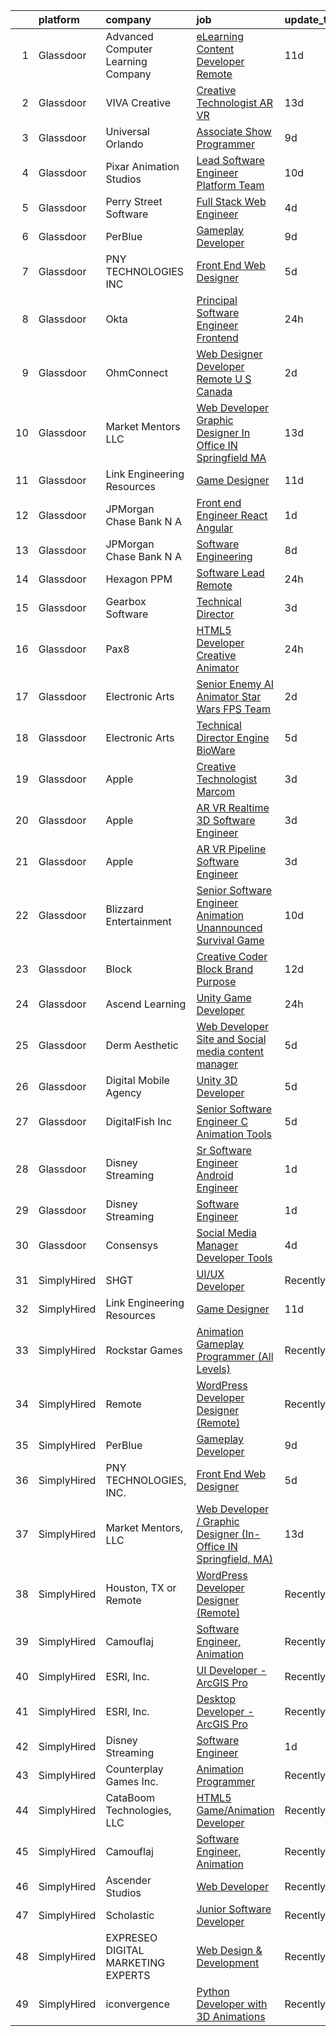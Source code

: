 

|    | platform    | company                            | job                                                                                                                                                                                                                                                                                                                                                                                                                                                                                                                                                                                                                                                                                                                                                                                                                                                                                                                                                                                                                                                                                                                                                                                                                                                                                                                                                                                                                                                                                                         | update_time   | location           |
|---:|:------------|:-----------------------------------|:------------------------------------------------------------------------------------------------------------------------------------------------------------------------------------------------------------------------------------------------------------------------------------------------------------------------------------------------------------------------------------------------------------------------------------------------------------------------------------------------------------------------------------------------------------------------------------------------------------------------------------------------------------------------------------------------------------------------------------------------------------------------------------------------------------------------------------------------------------------------------------------------------------------------------------------------------------------------------------------------------------------------------------------------------------------------------------------------------------------------------------------------------------------------------------------------------------------------------------------------------------------------------------------------------------------------------------------------------------------------------------------------------------------------------------------------------------------------------------------------------------|:--------------|:-------------------|
|  1 | Glassdoor   | Advanced Computer Learning Company | [eLearning Content Developer  Remote  ](https://www.glassdoor.com/partner/jobListing.htm?pos=111&ao=1136043&s=58&guid=000001813cedd4f18e8db94d64575177&src=GD_JOB_AD&t=SR&vt=w&ea=1&cs=1_bcd9a80a&cb=1654584628853&jobListingId=1007895173314&jrtk=3-0-1g4uerl98kf2d801-1g4uerl9hr16n800-ced13df3f93ab2ba-)                                                                                                                                                                                                                                                                                                                                                                                                                                                                                                                                                                                                                                                                                                                                                                                                                                                                                                                                                                                                                                                                                                                                                                                                 | 11d           | Remote             |
|  2 | Glassdoor   | VIVA Creative                      | [Creative Technologist AR VR](https://www.glassdoor.com/partner/jobListing.htm?pos=119&ao=1136043&s=58&guid=000001813cedd4f18e8db94d64575177&src=GD_JOB_AD&t=SR&vt=w&ea=1&cs=1_445878d2&cb=1654584628854&jobListingId=1007890505678&jrtk=3-0-1g4uerl98kf2d801-1g4uerl9hr16n800-b696a77618f3626a-)                                                                                                                                                                                                                                                                                                                                                                                                                                                                                                                                                                                                                                                                                                                                                                                                                                                                                                                                                                                                                                                                                                                                                                                                           | 13d           | Remote             |
|  3 | Glassdoor   | Universal Orlando                  | [Associate Show Programmer](https://www.glassdoor.com/partner/jobListing.htm?pos=105&ao=1110586&s=58&guid=000001813cedd4f18e8db94d64575177&src=GD_JOB_AD&t=SR&vt=w&cs=1_1fec506d&cb=1654584628852&jobListingId=1007899977690&cpc=FAE5E775D180B2FB&jrtk=3-0-1g4uerl98kf2d801-1g4uerl9hr16n800-2735dcba309f4511--6NYlbfkN0A8dBNt2Xi2s2VyZMdbOlonzlm4bxv48OGaZczYzhjJpiI6hl9onzam_9bPu8THeLHS33lgPoROi3Nk-t2fwvnGv-IUb7dftLT6zd1Hgu4Jzffg5nKJAm4_HSLTrtFY8QMMDi18zQ6SLRpl19tr40OgDun0b9UW2TV2bDSkwqsCMq5OPCCN2F7FkZyk_lYg4K-FXUyGMioGbWBV8-AQC-s-0QJknazQ4__actBklszR0hN-j34ZMHR1oAXHL6tGClf3IQ10FTdZ4baO_fLKzlDZaeAQWkrUK8XKXUTrLQQbkJqJMgy0EGclxphekOEivMHbHlO13sx7yVQOF1ss2f2GJlEvtJB4y0nDM2ZMKAOBhkrkqVx8VV-m1nRmhrEZNWh-_g00gTQvkTES-DDG5fRHGI6yXcaisiS7SgLmOoaIhDVEmQuPxQ_QSob55ssO458FnCfNpdAwGhqAxnmPFS5_2dOCgAoEdJTyCrMsUB7LobyDMCCnVrJobtLM-wLz_JHChod0nm5mJ9Elk73d5lwR3X3VF8Rs_yjIC4BqargEhPrTJ84eFXQlUK6JP5c99s0jV5hdHQQTwqU2a5ZnwozYwlzeM-BMPDiQFxfCS3dclzBc2IfQHTjgel_RE7XsVDyfncjmoDiYSu1i8wuk-ZxiI_Vf3qn6Wlx9o8NFwgHO7HUsjk5ZWJupQr1OTnqJbJ3sRNtZFMmK9Alj9PllPPPEzTuI8I-qTFOZjM8ToEZpRt96wWBRapGElyBtYFOPTkCGBtIyNW0vWNAZjpEfbWExxl-R0lrJKhbMwzkdGQlnUd_6-8uxgE3zHA-KsBgLkUFxnqbOnMaQyTMQCHPOyEjjuiDokBxJDj1FaArO4HWUJxx-EVe8xxP0CS91tWRV3d1cZpL2Ge_7qDQTy0ZGrfVQhDsDzhnRRoE16f566eiCIIB_ZQ8MBXgImO8HKyQ9vVF5bP8Ed0c_qz_06CUAFOWCKHhGukoS9EgadiQ9zBowl043xesKqXXKylVzNwxfxTz2h5tD8eI8qo9JKw0zBupv2DJ9NjL0hgGGvYPQARMPc4wjY6ySi8Bkd7_rdYoN7klRh9j9A03aanh01Q6gmL9FLQcGMn17oAxOlw8o2YWmSg%3D%3D) | 9d            | Orlando, FL        |
|  4 | Glassdoor   | Pixar Animation Studios            | [Lead Software Engineer   Platform Team](https://www.glassdoor.com/partner/jobListing.htm?pos=128&ao=1136043&s=58&guid=000001813cedd4f18e8db94d64575177&src=GD_JOB_AD&t=SR&vt=w&cs=1_7d6a54e9&cb=1654584628855&jobListingId=1007898052152&jrtk=3-0-1g4uerl98kf2d801-1g4uerl9hr16n800-8b94e41cd8d9ebb2-)                                                                                                                                                                                                                                                                                                                                                                                                                                                                                                                                                                                                                                                                                                                                                                                                                                                                                                                                                                                                                                                                                                                                                                                                     | 10d           | Emeryville, CA     |
|  5 | Glassdoor   | Perry Street Software              | [Full Stack Web Engineer](https://www.glassdoor.com/partner/jobListing.htm?pos=121&ao=1136043&s=58&guid=000001813cedd4f18e8db94d64575177&src=GD_JOB_AD&t=SR&vt=w&ea=1&cs=1_52f0a8ab&cb=1654584628855&jobListingId=1007914397876&jrtk=3-0-1g4uerl98kf2d801-1g4uerl9hr16n800-eb2ef8af587e2fcf-)                                                                                                                                                                                                                                                                                                                                                                                                                                                                                                                                                                                                                                                                                                                                                                                                                                                                                                                                                                                                                                                                                                                                                                                                               | 4d            | New York, NY       |
|  6 | Glassdoor   | PerBlue                            | [Gameplay Developer](https://www.glassdoor.com/partner/jobListing.htm?pos=109&ao=1136043&s=58&guid=000001813cedd4f18e8db94d64575177&src=GD_JOB_AD&t=SR&vt=w&ea=1&cs=1_d829eb99&cb=1654584628853&jobListingId=1007900012705&jrtk=3-0-1g4uerl98kf2d801-1g4uerl9hr16n800-6bc70aa2c3c75999-)                                                                                                                                                                                                                                                                                                                                                                                                                                                                                                                                                                                                                                                                                                                                                                                                                                                                                                                                                                                                                                                                                                                                                                                                                    | 9d            | Madison, WI        |
|  7 | Glassdoor   | PNY TECHNOLOGIES  INC              | [Front End Web Designer](https://www.glassdoor.com/partner/jobListing.htm?pos=115&ao=1136043&s=58&guid=000001813cedd4f18e8db94d64575177&src=GD_JOB_AD&t=SR&vt=w&ea=1&cs=1_ed9b3e67&cb=1654584628854&jobListingId=1007909671058&jrtk=3-0-1g4uerl98kf2d801-1g4uerl9hr16n800-7ca51e5658e731c3-)                                                                                                                                                                                                                                                                                                                                                                                                                                                                                                                                                                                                                                                                                                                                                                                                                                                                                                                                                                                                                                                                                                                                                                                                                | 5d            | Remote             |
|  8 | Glassdoor   | Okta                               | [Principal Software Engineer   Frontend](https://www.glassdoor.com/partner/jobListing.htm?pos=114&ao=1136043&s=58&guid=000001813cedd4f18e8db94d64575177&src=GD_JOB_AD&t=SR&vt=w&ea=1&cs=1_2725f141&cb=1654584628854&jobListingId=1007921657984&jrtk=3-0-1g4uerl98kf2d801-1g4uerl9hr16n800-998cef22a4d3ff74-)                                                                                                                                                                                                                                                                                                                                                                                                                                                                                                                                                                                                                                                                                                                                                                                                                                                                                                                                                                                                                                                                                                                                                                                                | 24h           | San Francisco, CA  |
|  9 | Glassdoor   | OhmConnect                         | [Web Designer   Developer  Remote  U S    Canada ](https://www.glassdoor.com/partner/jobListing.htm?pos=124&ao=1136043&s=58&guid=000001813cedd4f18e8db94d64575177&src=GD_JOB_AD&t=SR&vt=w&ea=1&cs=1_8cf5edcd&cb=1654584628855&jobListingId=1007918156861&jrtk=3-0-1g4uerl98kf2d801-1g4uerl9hr16n800-c383985624d5ae63-)                                                                                                                                                                                                                                                                                                                                                                                                                                                                                                                                                                                                                                                                                                                                                                                                                                                                                                                                                                                                                                                                                                                                                                                      | 2d            | Remote             |
| 10 | Glassdoor   | Market Mentors  LLC                | [Web Developer   Graphic Designer  In Office IN Springfield  MA ](https://www.glassdoor.com/partner/jobListing.htm?pos=101&ao=1110586&s=58&guid=000001813cedd4f18e8db94d64575177&src=GD_JOB_AD&t=SR&vt=w&ea=1&cs=1_8f20a40f&cb=1654584628851&jobListingId=1007889803845&cpc=BD84E2634C97445A&jrtk=3-0-1g4uerl98kf2d801-1g4uerl9hr16n800-f77b1098f76c2301--6NYlbfkN0DrgQq5ECBajiuqohNCSf6c7_2Cek-sBUhiO2bmmkiCIbKsD5SArF_e2yV31TX9WZUGnXLHbjNyrIMLVsWEU7cRMTWPW6C2JjR-r3c0GOm-TbZJSQEI8G0svZ2V2hkw8cxkANUBSSdWHgKNkwP0tR-a98CB-pMA4685QyDeWnNYlPiF6eONY2YZEDuj9ebb5Nmh7n7kZJ0ncqgVNmzVFvE_cASs9nxJ7K-sFORjTl25dFJPP_MeE3S2BfpSVJY3unU4oviR7S49xwiE8c1aTFuqiZ2GaNZDeU0Og95p8pH_lCXBok1uyJ65o-3HzIG0LhLO56VYVXczngkeoO_46EbdbhqNF4oQucm__qScGIm5mRgfhI2nUEYQUFN-SVQ9ZqS6K4zsy7FpLtI7a57iF3LLC6UZMkWlH61v53e7lb2kd9KpNNuHFfG5KaFol7UOJIJDf4Gw1PW_XQuNsWmkWtMh_8k1aSFwVZwbVqTVXNHuvPpZhbI2ivgS4_HSdnb1fLQaT3SqC-wCpsFnd27xvZjdeIUYwe6qQ49EDmp-zy-OofcAn6CldkmQ)                                                                                                                                                                                                                                                                                                                                                                                                                                                                                                                                                  | 13d           | Springfield, MA    |
| 11 | Glassdoor   | Link Engineering Resources         | [Game Designer](https://www.glassdoor.com/partner/jobListing.htm?pos=102&ao=1110586&s=58&guid=000001813cedd4f18e8db94d64575177&src=GD_JOB_AD&t=SR&vt=w&ea=1&cs=1_1a9f8039&cb=1654584628851&jobListingId=1007895046332&cpc=C891152315FA1AD8&jrtk=3-0-1g4uerl98kf2d801-1g4uerl9hr16n800-bab08b7fb23a502c--6NYlbfkN0Bi59PLG-jaZxWB8GcNlFEjak-PLT4xOp0eHqHcFBwCFKYYVTHzP0Rnc5QgJR-JH1VJx929e_qIf5MtydOsPf3gJA99b_7LVJKZGboLaB8qxXuuGqZH56yaHO-7s0bJB_sa2qwce-d3mn174xDQL3-rTEHyXQDXzXJyteH8lYK6xMWLZQW-WluWhVVQgVOVMC7azyC548FosQsdUKm-VoRZKS0LR1wxhq2Un5r5x7hPBZutO8wyeqS9zN273C5rNlIh51JVNFe2kxeBD7OPPs41RERfJKJ-_rp_-9rwFlTfgLu5RPODMzW1zKWL4WOREmnNaXIjRoFYSTldEpQdYdPLdi7XTvhJndXKgkIs8gLdUSfgDzINVUDBLBrYLuN9hzpPPxlzflczM3Jom6FIF_Vl4oqb-K27gkIrh0g7McR0bkzHjyvwK57cTk2TJdzKAK2bQ7B2NCxGvC0rLdHeDR_PWCRrOKBk6LGoddmBToEJ75xKDFKLds8s)                                                                                                                                                                                                                                                                                                                                                                                                                                                                                                                                                                                                                                                                    | 11d           | Philadelphia, PA   |
| 12 | Glassdoor   | JPMorgan Chase Bank  N A           | [Front end Engineer   React Angular](https://www.glassdoor.com/partner/jobListing.htm?pos=122&ao=1136043&s=58&guid=000001813cedd4f18e8db94d64575177&src=GD_JOB_AD&t=SR&vt=w&cs=1_e0793bca&cb=1654584628855&jobListingId=1007919590257&jrtk=3-0-1g4uerl98kf2d801-1g4uerl9hr16n800-a4bbdc68706a567a-)                                                                                                                                                                                                                                                                                                                                                                                                                                                                                                                                                                                                                                                                                                                                                                                                                                                                                                                                                                                                                                                                                                                                                                                                         | 1d            | Plano, TX          |
| 13 | Glassdoor   | JPMorgan Chase Bank  N A           | [Software Engineering](https://www.glassdoor.com/partner/jobListing.htm?pos=129&ao=1136043&s=58&guid=000001813cedd4f18e8db94d64575177&src=GD_JOB_AD&t=SR&vt=w&cs=1_9f4e6080&cb=1654584628856&jobListingId=1007900429888&jrtk=3-0-1g4uerl98kf2d801-1g4uerl9hr16n800-f94e7ac545b6f3b8-)                                                                                                                                                                                                                                                                                                                                                                                                                                                                                                                                                                                                                                                                                                                                                                                                                                                                                                                                                                                                                                                                                                                                                                                                                       | 8d            | Columbus, OH       |
| 14 | Glassdoor   | Hexagon PPM                        | [Software Lead  Remote ](https://www.glassdoor.com/partner/jobListing.htm?pos=123&ao=1136043&s=58&guid=000001813cedd4f18e8db94d64575177&src=GD_JOB_AD&t=SR&vt=w&cs=1_b43ab571&cb=1654584628855&jobListingId=1007922223746&jrtk=3-0-1g4uerl98kf2d801-1g4uerl9hr16n800-bfb7b9d8fd23e970-)                                                                                                                                                                                                                                                                                                                                                                                                                                                                                                                                                                                                                                                                                                                                                                                                                                                                                                                                                                                                                                                                                                                                                                                                                     | 24h           | Madison, AL        |
| 15 | Glassdoor   | Gearbox Software                   | [Technical Director](https://www.glassdoor.com/partner/jobListing.htm?pos=127&ao=1136043&s=58&guid=000001813cedd4f18e8db94d64575177&src=GD_JOB_AD&t=SR&vt=w&ea=1&cs=1_eb88370a&cb=1654584628855&jobListingId=1007915515941&jrtk=3-0-1g4uerl98kf2d801-1g4uerl9hr16n800-fc94e12affcec1f4-)                                                                                                                                                                                                                                                                                                                                                                                                                                                                                                                                                                                                                                                                                                                                                                                                                                                                                                                                                                                                                                                                                                                                                                                                                    | 3d            | Frisco, TX         |
| 16 | Glassdoor   | Pax8                               | [HTML5 Developer   Creative Animator](https://www.glassdoor.com/partner/jobListing.htm?pos=113&ao=1136043&s=58&guid=000001813cedd4f18e8db94d64575177&src=GD_JOB_AD&t=SR&vt=w&ea=1&cs=1_d4ad5730&cb=1654584628854&jobListingId=1007921790278&jrtk=3-0-1g4uerl98kf2d801-1g4uerl9hr16n800-94e32ab3bd5f2716-)                                                                                                                                                                                                                                                                                                                                                                                                                                                                                                                                                                                                                                                                                                                                                                                                                                                                                                                                                                                                                                                                                                                                                                                                   | 24h           | Denver, CO         |
| 17 | Glassdoor   | Electronic Arts                    | [Senior Enemy AI Animator  Star Wars FPS Team ](https://www.glassdoor.com/partner/jobListing.htm?pos=126&ao=1136043&s=58&guid=000001813cedd4f18e8db94d64575177&src=GD_JOB_AD&t=SR&vt=w&cs=1_69d4d639&cb=1654584628855&jobListingId=1007917577930&jrtk=3-0-1g4uerl98kf2d801-1g4uerl9hr16n800-6d75182a9265581a-)                                                                                                                                                                                                                                                                                                                                                                                                                                                                                                                                                                                                                                                                                                                                                                                                                                                                                                                                                                                                                                                                                                                                                                                              | 2d            | Los Angeles, CA    |
| 18 | Glassdoor   | Electronic Arts                    | [Technical Director  Engine    BioWare](https://www.glassdoor.com/partner/jobListing.htm?pos=130&ao=1136043&s=58&guid=000001813cedd4f18e8db94d64575177&src=GD_JOB_AD&t=SR&vt=w&cs=1_70a6a894&cb=1654584628856&jobListingId=1007909892138&jrtk=3-0-1g4uerl98kf2d801-1g4uerl9hr16n800-f9feb94322e61508-)                                                                                                                                                                                                                                                                                                                                                                                                                                                                                                                                                                                                                                                                                                                                                                                                                                                                                                                                                                                                                                                                                                                                                                                                      | 5d            | Seattle, WA        |
| 19 | Glassdoor   | Apple                              | [Creative Technologist  Marcom](https://www.glassdoor.com/partner/jobListing.htm?pos=116&ao=1136043&s=58&guid=000001813cedd4f18e8db94d64575177&src=GD_JOB_AD&t=SR&vt=w&cs=1_6578b779&cb=1654584628854&jobListingId=1007917363609&jrtk=3-0-1g4uerl98kf2d801-1g4uerl9hr16n800-666f3071f17e62e5-)                                                                                                                                                                                                                                                                                                                                                                                                                                                                                                                                                                                                                                                                                                                                                                                                                                                                                                                                                                                                                                                                                                                                                                                                              | 3d            | Cupertino, CA      |
| 20 | Glassdoor   | Apple                              | [AR VR Realtime 3D Software Engineer](https://www.glassdoor.com/partner/jobListing.htm?pos=106&ao=1110586&s=58&guid=000001813cedd4f18e8db94d64575177&src=GD_JOB_AD&t=SR&vt=w&cs=1_564047d6&cb=1654584628852&jobListingId=1007917019689&cpc=AC285F3A3ECA6BB0&jrtk=3-0-1g4uerl98kf2d801-1g4uerl9hr16n800-703a88a9c6f7413d--6NYlbfkN0BvKrLyj5gPmtZO9T8euul8TCxuuKNOtzRJOomxnwSEodTz2Bc-sPZlbtkML8D-m4p0JTgu20NFrbYzIXzdTL7M0YCGMH1Q15OPQWgZrvSkRHCjbmt5W5NYEPttKfSq-8BcYKLP3AEbApw73X_wiWt6VuyKYd8jpH0rqIg5ifV2pHVISIbh0bxQuVniCbgtIM9g_FLRTOUuSTqJW-i1bA6OK35uSO1_azCW-IR4oYEfNKtePDDe28LRo24nCc6kS0jfHaW4v4E-Q_kEyGhZR2x1LQCskjM_SCqN54ibyIAEFBm_QpQ9zB4D8R7d1sZTm5MphEAtp9gGsAeEEBW62Wav-8DW2v94gzRy0k-qQ3flprY0N0oN_oY2kYBRxXD0mg6gsYKoZbJL92ZtBU_MLZt1V1q3VawIWh8p7e6Oa1xTj49AiMejJ49JyAV3eyIlNHvn6UUvCvO-hPvXtx30RyvTGhRWILWvOivJ9EqGPBgDnaFv6mPGQtrpyh3opLzXWCqKARIhNNTPNirwzrihtyfZyB9260-BgCIyVNNUDVxM1g0vJiClBoMhl6InihncRA_XPoT-2s2fEBooKylsemY_jrnlVTuyAWKLzuEhTzWYajbrEf3PrCOtd4awQzn14_kkGboc0ftg9Uhoyp4S-tti4O5YjznNkt_hDj-7VAHzXzwtCYSZKluQ2XPj643XtWn5X4D7rs4l4EIYJMUpKEk2C4A0xLoY5yQmL1nXOCzaza6mru0rnFfRVikADr_9FET9Vxv3BHc3PBxBOuXv0rq7mDBcNSqfj5JITkdCrPvXNU4deVBgRnPMYboSAJCEZJNLoPFHxAqmBJgSL_oH0vYqQA-hnhBmxpjmU6mK_l3PCRCzukoSghYoep9TmQuq8ekKw03C1W47RQ-9w8JA4r49Hqsc7N_Lska9UKCounilRySuP41HTAStRr4momunNC7FytqYHP7jVaUc3xbR8Vcx)                                                                                                                                                   | 3d            | Boulder, CO        |
| 21 | Glassdoor   | Apple                              | [AR VR Pipeline Software Engineer](https://www.glassdoor.com/partner/jobListing.htm?pos=107&ao=1110586&s=58&guid=000001813cedd4f18e8db94d64575177&src=GD_JOB_AD&t=SR&vt=w&cs=1_cdb78673&cb=1654584628853&jobListingId=1007917013783&cpc=3BA4CE39D5B5DEF5&jrtk=3-0-1g4uerl98kf2d801-1g4uerl9hr16n800-668527bcb6ce5a2c--6NYlbfkN0BvKrLyj5gPmtZO9T8euul8TCxuuKNOtzRJOomxnwSEodTz2Bc-sPZl1dBMH13w-jPgyhYajQM8u_nC_B5sv23nKcPhh5W88M1GeMAxVFr3GX4RX0xKHz5V3IJwZBKnvRXr2vy4bi9JwdTdGKenm60aTxB_Oi1N9oV6MtGqo-rrmfGMR1DOUsiunNVlemKC1egJAYET4BmPgGNQA28AJb5gzBMlCze-oLrdeuwkJlbv0i-oE5RNYOcuHcMMtFSkVohFefxW8k-ryqDxKxhgKjZ06tXLQCTXSpcrnxUE_q_7o19coEDChWx8MIbip-VPiN6Zhb5UL6Kev0dzkLNv2C2TpR0KPN6Y4jnO67schCl-WteU-TOJgtD-cy4PoEl5tzVULpLX2iIN2SMU7WoDKix6AZ_yjdP1jKp1oNsP6CDsTAVJBc7eOIJC-rEdRnOr9YzQOT-OeHKuhhULBAv7J_Pvwi0AV6tepC_W5Wsfu8sTHyuc2ppqvOj4nMeq6hwHH7dK17KgFWUEF4MgRjD9JE3jfR75s5RZjtQcgSgev_uao7VfEiHlz4eov_XpXP7WQi0iJ3QuuI2UutXGraBGjeTzLKrDl-gbn9cF4ARkGx3lpH_bS4hDUeJ_P4GFQhUfYMyXCBm_7kVxTHd1RI7d0Ew4qjGKYR6loMuvrM0507cD5jAwYJWtrOvDNfk22E0lGOEKh0FyI9bNohCDG8exNS4vV5iAgujqsFJC949nHI_32BIQCom2UCPO1TuSCbetetN9Gl9WvUcF0N1LHRy3wQhgXtcs3MYcssUFHn2gaDlokOXwr5LpVdyuQtkDln-mpO6DuDQG8fT_wVxfdvHS59LC4J9c2AohxZJt-PlETV6jXa0LhjBOU4JSTBPfMcRmWWXcNf7FPe_1v4b_rP7cboPNdwOw8rGENCKKfbRHaPnEgi96zkA80iGXLx8kMR5iqN7S_mEtSQT5Mj0LRkKw25EP)                                                                                                                                                      | 3d            | Seattle, WA        |
| 22 | Glassdoor   | Blizzard Entertainment             | [Senior Software Engineer  Animation   Unannounced Survival Game](https://www.glassdoor.com/partner/jobListing.htm?pos=117&ao=1136043&s=58&guid=000001813cedd4f18e8db94d64575177&src=GD_JOB_AD&t=SR&vt=w&cs=1_2a9fb9cc&cb=1654584628854&jobListingId=1007899165571&jrtk=3-0-1g4uerl98kf2d801-1g4uerl9hr16n800-a7947a2bafb3aaa3-)                                                                                                                                                                                                                                                                                                                                                                                                                                                                                                                                                                                                                                                                                                                                                                                                                                                                                                                                                                                                                                                                                                                                                                            | 10d           | Irvine, CA         |
| 23 | Glassdoor   | Block                              | [Creative Coder  Block Brand   Purpose](https://www.glassdoor.com/partner/jobListing.htm?pos=125&ao=1136043&s=58&guid=000001813cedd4f18e8db94d64575177&src=GD_JOB_AD&t=SR&vt=w&cs=1_a351ee9e&cb=1654584628855&jobListingId=1007893840871&jrtk=3-0-1g4uerl98kf2d801-1g4uerl9hr16n800-306cfe8d2bfdb08b-)                                                                                                                                                                                                                                                                                                                                                                                                                                                                                                                                                                                                                                                                                                                                                                                                                                                                                                                                                                                                                                                                                                                                                                                                      | 12d           | San Francisco, CA  |
| 24 | Glassdoor   | Ascend Learning                    | [Unity Game Developer](https://www.glassdoor.com/partner/jobListing.htm?pos=110&ao=1136043&s=58&guid=000001813cedd4f18e8db94d64575177&src=GD_JOB_AD&t=SR&vt=w&cs=1_29b1fb92&cb=1654584628853&jobListingId=1007921082834&jrtk=3-0-1g4uerl98kf2d801-1g4uerl9hr16n800-aadf2f0e87251eba-)                                                                                                                                                                                                                                                                                                                                                                                                                                                                                                                                                                                                                                                                                                                                                                                                                                                                                                                                                                                                                                                                                                                                                                                                                       | 24h           | Leawood, KS        |
| 25 | Glassdoor   | Derm Aesthetic                     | [Web Developer  Site and Social media content manager](https://www.glassdoor.com/partner/jobListing.htm?pos=112&ao=1136043&s=58&guid=000001813cedd4f18e8db94d64575177&src=GD_JOB_AD&t=SR&vt=w&ea=1&cs=1_76554ceb&cb=1654584628854&jobListingId=1007910338432&jrtk=3-0-1g4uerl98kf2d801-1g4uerl9hr16n800-afd5e02a7c5642f3-)                                                                                                                                                                                                                                                                                                                                                                                                                                                                                                                                                                                                                                                                                                                                                                                                                                                                                                                                                                                                                                                                                                                                                                                  | 5d            | Remote             |
| 26 | Glassdoor   | Digital Mobile Agency              | [Unity 3D Developer](https://www.glassdoor.com/partner/jobListing.htm?pos=108&ao=1136043&s=58&guid=000001813cedd4f18e8db94d64575177&src=GD_JOB_AD&t=SR&vt=w&ea=1&cs=1_9c2433bb&cb=1654584628853&jobListingId=1007909713890&jrtk=3-0-1g4uerl98kf2d801-1g4uerl9hr16n800-b2b1a5f14e6f4c14-)                                                                                                                                                                                                                                                                                                                                                                                                                                                                                                                                                                                                                                                                                                                                                                                                                                                                                                                                                                                                                                                                                                                                                                                                                    | 5d            | Remote             |
| 27 | Glassdoor   | DigitalFish  Inc                   | [Senior Software Engineer   C   Animation Tools](https://www.glassdoor.com/partner/jobListing.htm?pos=120&ao=1136043&s=58&guid=000001813cedd4f18e8db94d64575177&src=GD_JOB_AD&t=SR&vt=w&ea=1&cs=1_5a1713fb&cb=1654584628854&jobListingId=1007911535755&jrtk=3-0-1g4uerl98kf2d801-1g4uerl9hr16n800-1f12c360e5dbd410-)                                                                                                                                                                                                                                                                                                                                                                                                                                                                                                                                                                                                                                                                                                                                                                                                                                                                                                                                                                                                                                                                                                                                                                                        | 5d            | Remote             |
| 28 | Glassdoor   | Disney Streaming                   | [Sr  Software Engineer   Android Engineer](https://www.glassdoor.com/partner/jobListing.htm?pos=104&ao=1110586&s=58&guid=000001813cedd4f18e8db94d64575177&src=GD_JOB_AD&t=SR&vt=w&cs=1_725ebfe8&cb=1654584628852&jobListingId=1007919146004&cpc=BAEB662971763A76&jrtk=3-0-1g4uerl98kf2d801-1g4uerl9hr16n800-8238e32a4c5d3312--6NYlbfkN0DAFTyt7pbDCC2JPO79CSdi1dIb81yjczP5qsKcZIxgiYm3-7g-689UM0rgypL64coJvMAiea3ReRF-TFkvfsQXktOFC8bpzzlKzm2As_0QEXLPdZDuuuaYbWQvaA1ginhNlTmpQyOsGti7_BIvDn-LZJCvmtLXvG064u3ae9SuXjcbH7DrIY0v3sYsFByjhjZHh81fEGt3hz5jG0I0Qo39q4_PeLhfokvValphTEPd6wOelCM2tCFIXDM2GMOd1SuThSircjiEHrCUcVmm3heiADLrzz5TkSiFJIWSEdFykBK8zN_2yG6rxJz87wRCqRhc9vpNXPb9DgFtjMumJDufvuYsM1FUPVxONPGgjN3zNuGihEX0LTBaiBKye8P8qfaKGRgBk0uX1Dmg4_H-DZ4voXF8FbaBdjDbG8kotNp07hVczzQ_bJGPO928E3h7n_g%3D)                                                                                                                                                                                                                                                                                                                                                                                                                                                                                                                                                                                                                                                                                                | 1d            | North Lawrence, OH |
| 29 | Glassdoor   | Disney Streaming                   | [Software Engineer](https://www.glassdoor.com/partner/jobListing.htm?pos=103&ao=1110586&s=58&guid=000001813cedd4f18e8db94d64575177&src=GD_JOB_AD&t=SR&vt=w&cs=1_5e9eedc4&cb=1654584628851&jobListingId=1007919231365&cpc=0FE1F5EA2BC84A01&jrtk=3-0-1g4uerl98kf2d801-1g4uerl9hr16n800-78a5eaef3ade77c7--6NYlbfkN0DAFTyt7pbDCC2JPO79CSdi1dIb81yjczP5qsKcZIxgiYm3-7g-689UM0rgypL64cq-D3h0ZgjIJfCe09a6bqotsp0mOIa0q7QPZKe0ptZ6OS9lnKCChTJNKRDX8QlGJ_xS_y027yTGjipjbS33-Bv35-XPn9sJW8JLJ5MabdwZ9x4Y3lwiP-j-RZm9gS2mLDjkHj6s3-Cn1-ZC3z4HP5nTdIRzaUe_KBnJcB0pUCHViHa5Um_u8MZivQBPNV9MAZ3StV_bOVlvIRvDEvvR6oT3urYEJ2nh_buLxV2T4L91KI0glgcdWGIIHvjKodEVuhoEypS8fu7T1kibM1H0d1OWaq0n7ZCWtrHQMA51CcC6dMPzEsYxi2g8NyKWhdWNqR2ZeCMK1BM94ZitXRk07a-ni2_qatVTiBEL7hIpNiTZNgYeQO0VOZgQlhwfKjc4R8s%3D)                                                                                                                                                                                                                                                                                                                                                                                                                                                                                                                                                                                                                                                                                                                       | 1d            | New York, NY       |
| 30 | Glassdoor   | Consensys                          | [Social Media Manager  Developer Tools ](https://www.glassdoor.com/partner/jobListing.htm?pos=118&ao=1136043&s=58&guid=000001813cedd4f18e8db94d64575177&src=GD_JOB_AD&t=SR&vt=w&ea=1&cs=1_a6f9f848&cb=1654584628854&jobListingId=1007913667772&jrtk=3-0-1g4uerl98kf2d801-1g4uerl9hr16n800-5fbff024e003da23-)                                                                                                                                                                                                                                                                                                                                                                                                                                                                                                                                                                                                                                                                                                                                                                                                                                                                                                                                                                                                                                                                                                                                                                                                | 4d            | New York, NY       |
| 31 | SimplyHired | SHGT                               | [UI/UX Developer](https://www.simplyhired.com/job/yeebKV9-qHmgggcHMTZszhZQ5R9f8OIDQsApgPbUurgTVLbSSXjPRg?q=animation+developer)                                                                                                                                                                                                                                                                                                                                                                                                                                                                                                                                                                                                                                                                                                                                                                                                                                                                                                                                                                                                                                                                                                                                                                                                                                                                                                                                                                             | Recently      | Providence, RI     |
| 32 | SimplyHired | Link Engineering Resources         | [Game Designer](https://www.simplyhired.com/job/d7usL08wsMOXBg3NEpE6toNN2GwOMIpNmIL0drDjdGYFPo8rTPjyCA?q=animation+developer)                                                                                                                                                                                                                                                                                                                                                                                                                                                                                                                                                                                                                                                                                                                                                                                                                                                                                                                                                                                                                                                                                                                                                                                                                                                                                                                                                                               | 11d           | Philadelphia, PA   |
| 33 | SimplyHired | Rockstar Games                     | [Animation Gameplay Programmer (All Levels)](https://www.simplyhired.com/job/1pSEzXWP6p8ML9piAakVgJAIWzA9LrjPxi3CLE-MLJDKJMG2jk5IcQ?q=animation+developer)                                                                                                                                                                                                                                                                                                                                                                                                                                                                                                                                                                                                                                                                                                                                                                                                                                                                                                                                                                                                                                                                                                                                                                                                                                                                                                                                                  | Recently      | Carlsbad, CA       |
| 34 | SimplyHired | Remote                             | [WordPress Developer Designer (Remote)](https://www.simplyhired.com/job/vCmXXL4JGKGV5eNVuHA7oB8PSm-NsHdC9WQISU8OzQ6fl4_GaHZp9A?q=animation+developer)                                                                                                                                                                                                                                                                                                                                                                                                                                                                                                                                                                                                                                                                                                                                                                                                                                                                                                                                                                                                                                                                                                                                                                                                                                                                                                                                                       | Recently      | United States      |
| 35 | SimplyHired | PerBlue                            | [Gameplay Developer](https://www.simplyhired.com/job/M4Cwk8i3V3BEHLU9ZHPTviKQ_XefhAv4EUFruekeXHpJqomlgK3PQQ?q=animation+developer)                                                                                                                                                                                                                                                                                                                                                                                                                                                                                                                                                                                                                                                                                                                                                                                                                                                                                                                                                                                                                                                                                                                                                                                                                                                                                                                                                                          | 9d            | Madison, WI        |
| 36 | SimplyHired | PNY TECHNOLOGIES, INC.             | [Front End Web Designer](https://www.simplyhired.com/job/Wa1e6FoVyrfnMjSmt2gVq83GcEl64mJw-o1E-eNu5wO3Ydc5kKRp8g?q=animation+developer)                                                                                                                                                                                                                                                                                                                                                                                                                                                                                                                                                                                                                                                                                                                                                                                                                                                                                                                                                                                                                                                                                                                                                                                                                                                                                                                                                                      | 5d            | Remote +1 location |
| 37 | SimplyHired | Market Mentors, LLC                | [Web Developer / Graphic Designer (In-Office IN Springfield, MA)](https://www.simplyhired.com/job/6kf3uuwQ1EOl7Fl3dSxs72FKsBasyP0W-R29HngWXbHTwb_VXh3XfA?q=animation+developer)                                                                                                                                                                                                                                                                                                                                                                                                                                                                                                                                                                                                                                                                                                                                                                                                                                                                                                                                                                                                                                                                                                                                                                                                                                                                                                                             | 13d           | Springfield, MA    |
| 38 | SimplyHired | Houston, TX or Remote              | [WordPress Developer Designer (Remote)](https://www.simplyhired.com/job/h5NIRqnG6nzwtBLlFlrT64773r4CAOGZWfW6vATD8Z8CzAc7NchDIg?q=animation+developer)                                                                                                                                                                                                                                                                                                                                                                                                                                                                                                                                                                                                                                                                                                                                                                                                                                                                                                                                                                                                                                                                                                                                                                                                                                                                                                                                                       | Recently      | The Woodlands, TX  |
| 39 | SimplyHired | Camouflaj                          | [Software Engineer, Animation](https://www.simplyhired.com/job/I7Pe06cQBKNKst3_QqJLkjdkRsf4uCah-jbWdAldg4MVxC5dSf5tuA?q=animation+developer)                                                                                                                                                                                                                                                                                                                                                                                                                                                                                                                                                                                                                                                                                                                                                                                                                                                                                                                                                                                                                                                                                                                                                                                                                                                                                                                                                                | Recently      | Remote             |
| 40 | SimplyHired | ESRI, Inc.                         | [UI Developer - ArcGIS Pro](https://www.simplyhired.com/job/aBtc083MDHS3cKf9k28djoK7eoLk6jzW3Nw3fL_isNn6wLS2JyJUQQ?q=animation+developer)                                                                                                                                                                                                                                                                                                                                                                                                                                                                                                                                                                                                                                                                                                                                                                                                                                                                                                                                                                                                                                                                                                                                                                                                                                                                                                                                                                   | Recently      | Redlands, CA       |
| 41 | SimplyHired | ESRI, Inc.                         | [Desktop Developer - ArcGIS Pro](https://www.simplyhired.com/job/Pn0jlgPOSBBY-nMbXrtFeV4yvqyMnKMGCwWZz4L1Vtp9irTKUDf2Rg?q=animation+developer)                                                                                                                                                                                                                                                                                                                                                                                                                                                                                                                                                                                                                                                                                                                                                                                                                                                                                                                                                                                                                                                                                                                                                                                                                                                                                                                                                              | Recently      | Remote             |
| 42 | SimplyHired | Disney Streaming                   | [Software Engineer](https://www.simplyhired.com/job/P-D4mcEx3jTi_zWgKrT2V2uhmD7PV9wdBBa8MxNTCM0FI16Ci_UIrA?q=animation+developer)                                                                                                                                                                                                                                                                                                                                                                                                                                                                                                                                                                                                                                                                                                                                                                                                                                                                                                                                                                                                                                                                                                                                                                                                                                                                                                                                                                           | 1d            | Carlstadt, NJ      |
| 43 | SimplyHired | Counterplay Games Inc.             | [Animation Programmer](https://www.simplyhired.com/job/ja01lGWLinKLuR563KA6A4U8WQhuf1FHnXZkvmF_Ju9Z07Y3VkVtsQ?q=animation+developer)                                                                                                                                                                                                                                                                                                                                                                                                                                                                                                                                                                                                                                                                                                                                                                                                                                                                                                                                                                                                                                                                                                                                                                                                                                                                                                                                                                        | Recently      | Remote             |
| 44 | SimplyHired | CataBoom Technologies, LLC         | [HTML5 Game/Animation Developer](https://www.simplyhired.com/job/rcD9kqRruTFu3sLPN7RcYmKqhwYda35Xkfl4DXnDIh1VgwPtoMUoDw?q=animation+developer)                                                                                                                                                                                                                                                                                                                                                                                                                                                                                                                                                                                                                                                                                                                                                                                                                                                                                                                                                                                                                                                                                                                                                                                                                                                                                                                                                              | Recently      | Richardson, TX     |
| 45 | SimplyHired | Camouflaj                          | [Software Engineer, Animation](https://www.simplyhired.com/job/I7Pe06cQBKNKst3_QqJLkjdkRsf4uCah-jbWdAldg4MVxC5dSf5tuA?q=animation+developer)                                                                                                                                                                                                                                                                                                                                                                                                                                                                                                                                                                                                                                                                                                                                                                                                                                                                                                                                                                                                                                                                                                                                                                                                                                                                                                                                                                | Recently      | Remote +1 location |
| 46 | SimplyHired | Ascender Studios                   | [Web Developer](https://www.simplyhired.com/job/MLQ5RME6vWkXSQcHkNmhRMF2BKvFz3wFd39cSj4Wa8DRYWSXa7jm7w?q=animation+developer)                                                                                                                                                                                                                                                                                                                                                                                                                                                                                                                                                                                                                                                                                                                                                                                                                                                                                                                                                                                                                                                                                                                                                                                                                                                                                                                                                                               | Recently      | Northport, NY      |
| 47 | SimplyHired | Scholastic                         | [Junior Software Developer](https://www.simplyhired.com/job/GdLX8f9ZVvllly1hyN_9-_nFZFgGIvjEMvtX_OLqPn3lb4NUK2FZjg?q=animation+developer)                                                                                                                                                                                                                                                                                                                                                                                                                                                                                                                                                                                                                                                                                                                                                                                                                                                                                                                                                                                                                                                                                                                                                                                                                                                                                                                                                                   | Recently      | New York, NY       |
| 48 | SimplyHired | EXPRESEO DIGITAL MARKETING EXPERTS | [Web Design & Development](https://www.simplyhired.com/job/lWUTS99Qk00ro1J4nAZzL1Xd6vmF82Wc9GdTHDI5ZQtZ1MNDM9pTHQ?q=animation+developer)                                                                                                                                                                                                                                                                                                                                                                                                                                                                                                                                                                                                                                                                                                                                                                                                                                                                                                                                                                                                                                                                                                                                                                                                                                                                                                                                                                    | Recently      | Hillsborough, NJ   |
| 49 | SimplyHired | iconvergence                       | [Python Developer with 3D Animations](https://www.simplyhired.com/job/scdfMHjEVaAUITcigUKYx2EXrxzVWzayJSd2oMtMwwZj0qbJvB8yyw?q=animation+developer)                                                                                                                                                                                                                                                                                                                                                                                                                                                                                                                                                                                                                                                                                                                                                                                                                                                                                                                                                                                                                                                                                                                                                                                                                                                                                                                                                         | Recently      | Remote             |